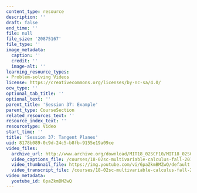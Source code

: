 ```yaml
---
content_type: resource
description: ''
draft: false
end_time: ''
file: null
file_size: '20875167'
file_type: ''
image_metadata:
  caption: ''
  credit: ''
  image-alt: ''
learning_resource_types:
- Problem-solving Videos
license: https://creativecommons.org/licenses/by-nc-sa/4.0/
ocw_type: ''
optional_tab_title: ''
optional_text: ''
parent_title: 'Session 37: Example'
parent_type: CourseSection
related_resources_text: ''
resource_index_text: ''
resourcetype: Video
start_time: ''
title: 'Session 37: Tangent Planes'
uid: 8178b089-0c9d-24c5-b8fb-9155e19a09ce
video_files:
  archive_url: http://www.archive.org/download/MIT18_02SCF10/MIT18_02SCF10Rec_26_300k.mp4
  video_captions_file: /courses/18-02sc-multivariable-calculus-fall-2010/1aae8432fdf55187b99861d0032c4981_6paZkmBMZwQ.vtt
  video_thumbnail_file: https://img.youtube.com/vi/6paZkmBMZwQ/default.jpg
  video_transcript_file: /courses/18-02sc-multivariable-calculus-fall-2010/dd0a3008b1a04cfca9d3a6ef0d5adeae_6paZkmBMZwQ.pdf
video_metadata:
  youtube_id: 6paZkmBMZwQ
---
```

